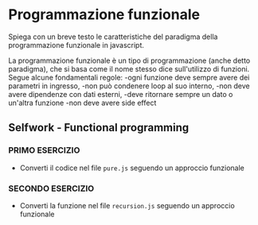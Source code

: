 # Programmazione funzionale

Spiega con un breve testo le caratteristiche del paradigma della programmazione funzionale in javascript.

La programmazione funzionale è un tipo di programmazione (anche detto paradigma), che si basa come il nome stesso dice sull'utilizzo di funzioni. Segue alcune fondamentali regole:
-ogni funzione deve sempre avere dei parametri in ingresso,
-non può condenere loop al suo interno,
-non deve avere dipendenze con dati esterni,
-deve ritornare sempre un dato o un'altra funzione
-non deve avere side effect

## Selfwork - Functional programming

### PRIMO ESERCIZIO

* Converti il codice nel file ```pure.js``` seguendo un approccio funzionale

### SECONDO ESERCIZIO

* Converti la funzione nel file ```recursion.js``` seguendo un approccio funzionale

